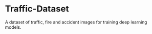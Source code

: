 # Traffic-Dataset
A dataset of traffic, fire and accident images for training deep learning models.
